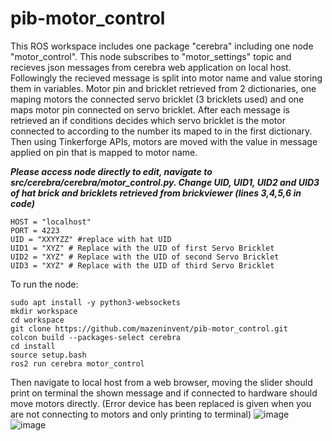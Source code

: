 # pib-motor_control
This ROS workspace includes one package "cerebra" including one node "motor_control". This node subscribes to "motor_settings" topic and recieves json messages from cerebra web application on local host.
Followingly the recieved message is split into motor name and value storing them in variables. Motor pin and bricklet retrieved from 2 dictionaries, one maping motors the connected servo bricklet (3 bricklets used) and one maps motor pin connected on servo bricklet.
After each message is retrieved an if conditions decides which servo bricklet is the motor connected to according to the number its maped to in the first dictionary. Then using Tinkerforge APIs, motors are moved with the value in message applied on pin that is mapped to motor name.

***Please access node directly to edit, navigate to src/cerebra/cerebra/motor_control.py. Change UID, UID1, UID2 and UID3 of hat brick and bricklets retrieved from brickviewer (lines 3,4,5,6 in code)***
```
HOST = "localhost"
PORT = 4223
UID = "XXYYZZ" #replace with hat UID
UID1 = "XYZ" # Replace with the UID of first Servo Bricklet
UID2 = "XYZ" # Replace with the UID of second Servo Bricklet
UID3 = "XYZ" # Replace with the UID of third Servo Bricklet
```

To run the node:
```
sudo apt install -y python3-websockets
mkdir workspace
cd workspace
git clone https://github.com/mazeninvent/pib-motor_control.git
colcon build --packages-select cerebra
cd install
source setup.bash
ros2 run cerebra motor_control
```
Then navigate to local host from a web browser, moving the slider should print on terminal the shown message and if connected to hardware should move motors directly. (Error device has been replaced is given when you are not connecting to motors and only printing to terminal)
![image](https://github.com/mazeninvent/pib-motor_control/assets/86280313/fbc70325-4b33-4342-b6bb-f1262ded6749)
![image](https://github.com/mazeninvent/pib-motor_control/assets/86280313/48f68214-f91d-4250-8c99-cda858ae36b3)
